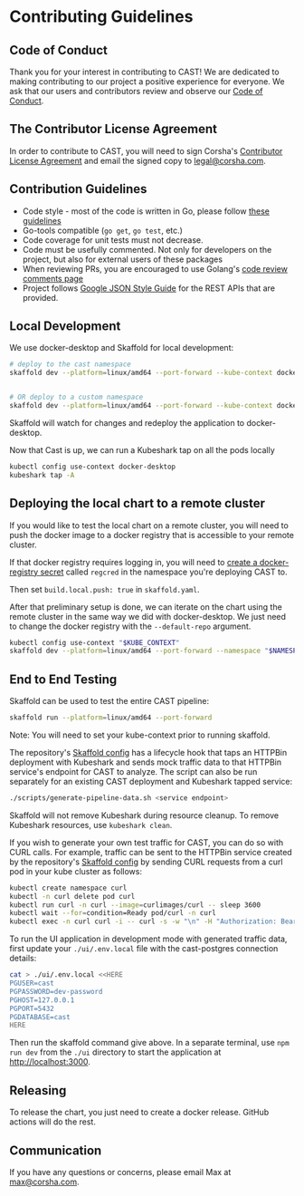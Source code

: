 # Contributing Guidelines

## Code of Conduct

Thank you for your interest in contributing to CAST! We are dedicated
to making contributing to our project a positive experience for
everyone. We ask that our users and contributors review and observe
our [Code of Conduct](./CODE_OF_CONDUCT.md).

## The Contributor License Agreement

In order to contribute to CAST, you will need to sign Corsha's
[Contributor License Agreement](./CLA.md) and email the signed copy to
legal@corsha.com.

## Contribution Guidelines

* Code style - most of the code is written in Go, please follow [these
  guidelines](https://golang.org/doc/effective_go)
* Go-tools compatible (`go get`, `go test`, etc.)
* Code coverage for unit tests must not decrease.
* Code must be usefully commented. Not only for developers on the
  project, but also for external users of these packages
* When reviewing PRs, you are encouraged to use Golang's [code review
  comments page](https://github.com/golang/go/wiki/CodeReviewComments)
* Project follows [Google JSON Style
  Guide](https://google.github.io/styleguide/jsoncstyleguide.xml) for
  the REST APIs that are provided.

## Local Development

We use docker-desktop and Skaffold for local development:

```bash
# deploy to the cast namespace
skaffold dev --platform=linux/amd64 --port-forward --kube-context docker-desktop


# OR deploy to a custom namespace
skaffold dev --platform=linux/amd64 --port-forward --kube-context docker-desktop --namespace "<NS>"
```

Skaffold will watch for changes and redeploy the application to
docker-desktop.

Now that Cast is up, we can run a Kubeshark tap on all the pods
locally

```bash
kubectl config use-context docker-desktop
kubeshark tap -A
```

## Deploying the local chart to a remote cluster

If you would like to test the local chart on a remote cluster, you
will need to push the docker image to a docker registry that is
accessible to your remote cluster.

If that docker registry requires logging in, you will need to [create
a docker-registry
secret](https://kubernetes.io/docs/tasks/configure-pod-container/pull-image-private-registry/#registry-secret-existing-credentials)
called `regcred` in the namespace you're deploying CAST to.

Then set ```build.local.push: true``` in ```skaffold.yaml```.

After that preliminary setup is done, we can iterate on the chart
using the remote cluster in the same way we did with
docker-desktop. We just need to change the docker registry with the
`--default-repo` argument.

```bash
kubectl config use-context "$KUBE_CONTEXT"
skaffold dev --platform=linux/amd64 --port-forward --namespace "$NAMESPACE" --default-repo="$REPO"
```

## End to End Testing

Skaffold can be used to test the entire CAST pipeline:

```bash
skaffold run --platform=linux/amd64 --port-forward
```

Note: You will need to set your kube-context prior to running
skaffold.

The repository's [Skaffold config](./skaffold.yaml) has a lifecycle
hook that taps an HTTPBin deployment with Kubeshark and sends mock
traffic data to that HTTPBin service's endpoint for CAST to
analyze. The script can also be run separately for an existing CAST
deployment and Kubeshark tapped service:

```bash
./scripts/generate-pipeline-data.sh <service endpoint>
```

Skaffold will not remove Kubeshark during resource cleanup. To remove
Kubeshark resources, use ```kubeshark clean```.

If you wish to generate your own test traffic for CAST, you can do so
with CURL calls. For example, traffic can be sent to the HTTPBin
service created by the repository's [Skaffold config](./skaffold.yaml)
by sending CURL requests from a curl pod in your kube cluster as
follows:

```bash
kubectl create namespace curl
kubectl -n curl delete pod curl
kubectl run curl -n curl --image=curlimages/curl -- sleep 3600
kubectl wait --for=condition=Ready pod/curl -n curl
kubectl exec -n curl curl -i -- curl -s -w "\n" -H "Authorization: Bearer dummy-token1" "http://httpbin.cast.svc.cluster.local/headers?q=1"
```

To run the UI application in development mode with generated traffic
data, first update your ```./ui/.env.local``` file with the
cast-postgres connection details:

```bash
cat > ./ui/.env.local <<HERE
PGUSER=cast
PGPASSWORD=dev-password
PGHOST=127.0.0.1
PGPORT=5432
PGDATABASE=cast
HERE
```

Then run the skaffold command give above. In a separate terminal, use
```npm run dev``` from the ```./ui``` directory to start the
application at <http://localhost:3000>.

## Releasing

To release the chart, you just need to create a docker release. GitHub
actions will do the rest.

## Communication

If you have any questions or concerns, please email Max at
max@corsha.com.
